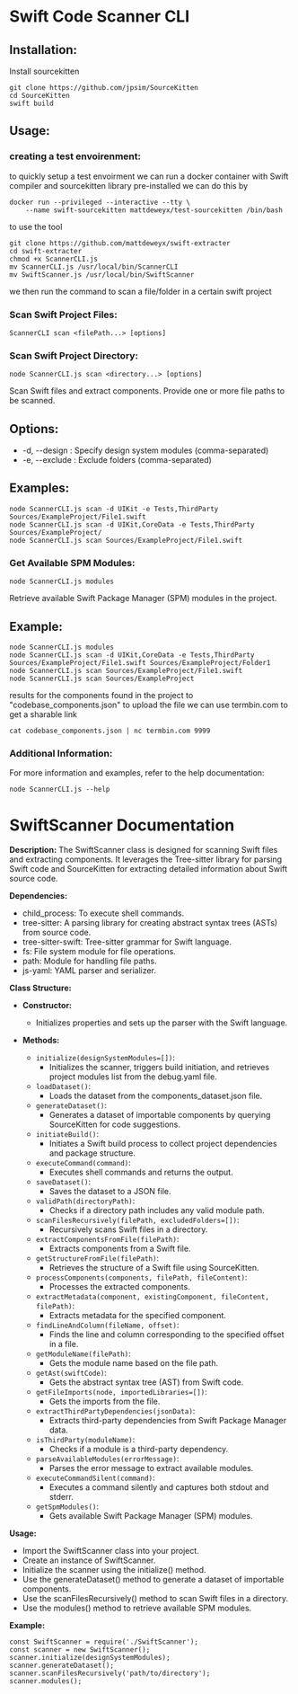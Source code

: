# Swift Code Scanner CLI

## Installation:
Install sourcekitten
```
git clone https://github.com/jpsim/SourceKitten
cd SourceKitten
swift build
```


## Usage:
### creating a test envoirenment:
to quickly setup a test envoirment we can run a docker container with Swift compiler and sourcekitten library pre-installed
we can do this by 
```
docker run --privileged --interactive --tty \
    --name swift-sourcekitten mattdeweyx/test-sourcekitten /bin/bash
```

to use the tool

```
git clone https://github.com/mattdeweyx/swift-extracter
cd swift-extracter
chmod +x ScannerCLI.js
mv ScannerCLI.js /usr/local/bin/ScannerCLI
mv SwiftScanner.js /usr/local/bin/SwiftScanner
```

we then run the command to scan a file/folder in a certain swift project

### Scan Swift Project Files:
```
ScannerCLI scan <filePath...> [options]
```

### Scan Swift Project Directory:
```
node ScannerCLI.js scan <directory...> [options]
```

Scan Swift files and extract components. Provide one or more file paths to be scanned.

## Options:
- -d, --design <design>: Specify design system modules (comma-separated)
- -e, --exclude <exclude>: Exclude folders (comma-separated)

## Examples:
```
node ScannerCLI.js scan -d UIKit -e Tests,ThirdParty Sources/ExampleProject/File1.swift
node ScannerCLI.js scan -d UIKit,CoreData -e Tests,ThirdParty Sources/ExampleProject/
node ScannerCLI.js scan Sources/ExampleProject/File1.swift
```

### Get Available SPM Modules:
```
node ScannerCLI.js modules
```
Retrieve available Swift Package Manager (SPM) modules in the project.

## Example:
```
node ScannerCLI.js modules
node ScannerCLI.js scan -d UIKit,CoreData -e Tests,ThirdParty Sources/ExampleProject/File1.swift Sources/ExampleProject/Folder1
node ScannerCLI.js scan Sources/ExampleProject/File1.swift
node ScannerCLI.js scan Sources/ExampleProject
```
results for the components found in the project to "codebase_components.json"
to upload the file we can use termbin.com to get a sharable link
```
cat codebase_components.json | nc termbin.com 9999
```

### Additional Information:

For more information and examples, refer to the help documentation:
```
node ScannerCLI.js --help
```

# SwiftScanner Documentation

**Description:**
The SwiftScanner class is designed for scanning Swift files and extracting components. It leverages the Tree-sitter library for parsing Swift code and SourceKitten for extracting detailed information about Swift source code.

**Dependencies:**
- child_process: To execute shell commands.
- tree-sitter: A parsing library for creating abstract syntax trees (ASTs) from source code.
- tree-sitter-swift: Tree-sitter grammar for Swift language.
- fs: File system module for file operations.
- path: Module for handling file paths.
- js-yaml: YAML parser and serializer.

**Class Structure:**
- **Constructor:**
  - Initializes properties and sets up the parser with the Swift language.

- **Methods:**
  - `initialize(designSystemModules=[])`:
    - Initializes the scanner, triggers build initiation, and retrieves project modules list from the debug.yaml file.
  - `loadDataset()`:
    - Loads the dataset from the components_dataset.json file.
  - `generateDataset()`:
    - Generates a dataset of importable components by querying SourceKitten for code suggestions.
  - `initiateBuild()`:
    - Initiates a Swift build process to collect project dependencies and package structure.
  - `executeCommand(command)`:
    - Executes shell commands and returns the output.
  - `saveDataset()`:
    - Saves the dataset to a JSON file.
  - `validPath(directoryPath)`:
    - Checks if a directory path includes any valid module path.
  - `scanFilesRecursively(filePath, excludedFolders=[])`:
    - Recursively scans Swift files in a directory.
  - `extractComponentsFromFile(filePath)`:
    - Extracts components from a Swift file.
  - `getStructureFromFile(filePath)`:
    - Retrieves the structure of a Swift file using SourceKitten.
  - `processComponents(components, filePath, fileContent)`:
    - Processes the extracted components.
  - `extractMetadata(component, existingComponent, fileContent, filePath)`:
    - Extracts metadata for the specified component.
  - `findLineAndColumn(fileName, offset)`:
    - Finds the line and column corresponding to the specified offset in a file.
  - `getModuleName(filePath)`:
    - Gets the module name based on the file path.
  - `getAst(swiftCode)`:
    - Gets the abstract syntax tree (AST) from Swift code.
  - `getFileImports(node, importedLibraries=[])`:
    - Gets the imports from the file.
  - `extractThirdPartyDependencies(jsonData)`:
    - Extracts third-party dependencies from Swift Package Manager data.
  - `isThirdParty(moduleName)`:
    - Checks if a module is a third-party dependency.
  - `parseAvailableModules(errorMessage)`:
    - Parses the error message to extract available modules.
  - `executeCommandSilent(command)`:
    - Executes a command silently and captures both stdout and stderr.
  - `getSpmModules()`:
    - Gets available Swift Package Manager (SPM) modules.

**Usage:**
- Import the SwiftScanner class into your project.
- Create an instance of SwiftScanner.
- Initialize the scanner using the initialize() method.
- Use the generateDataset() method to generate a dataset of importable components.
- Use the scanFilesRecursively() method to scan Swift files in a directory.
- Use the modules() method to retrieve available SPM modules.

**Example:**
```
const SwiftScanner = require('./SwiftScanner');
const scanner = new SwiftScanner();
scanner.initialize(designSystemModules);
scanner.generateDataset();
scanner.scanFilesRecursively('path/to/directory');
scanner.modules();
```
